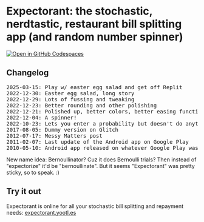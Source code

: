 # Expectorant: the stochastic, nerdtastic, restaurant bill splitting app (and random number spinner)

[![Open in GitHub Codespaces](https://github.com/codespaces/badge.svg)](https://github.com/codespaces/new?hide_repo_select=true&ref=master&repo=649443)

## Changelog

<pre>
2025-03-15: Play w/ easter egg salad and get off Replit
2022-12-30: Easter egg salad, long story
2022-12-29: Lots of fussing and tweaking
2022-12-23: Better rounding and other polishing
2022-12-21: Polished up, better colors, better easing function for the spinner
2022-12-04: A spinner!
2022-10-23: Lets you enter a probability but doesn't do anything with it
2017-08-05: Dummy version on Glitch
2012-07-17: Messy Matters post
2011-02-07: Last update of the Android app on Google Play
2010-05-10: Android app released on whatever Google Play was called back then
</pre>

New name idea: Bernoullinator? Cuz it does Bernoulli trials? Then instead of "expectorize" it'd be "bernoullinate". But it seems "Expectorant" was pretty sticky, so to speak. :)

## Try it out

Expectorant is online for all your stochastic bill splitting and repayment needs:
[expectorant.yootl.es](https://expectorant.yootl.es)
